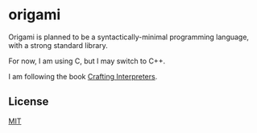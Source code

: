 # origami

Origami is planned to be a syntactically-minimal programming language, with a strong standard library.

For now, I am using C, but I may switch to C++.

I am following the book [Crafting Interpreters](https://craftinginterpreters.com/contents.html).

## License

[MIT](LICENSE)